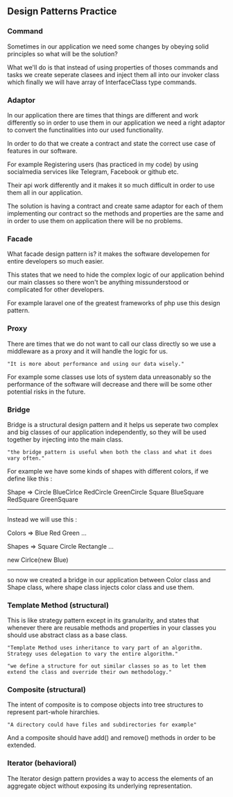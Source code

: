 ## Design Patterns Practice

### Command

Sometimes in our application we need some changes by obeying solid principles so what will be the solution?

What we'll do is that instead of using properties of thoses commands and tasks we create seperate clasees and inject them all into our invoker class which finally we will have array of InterfaceClass type commands.

### Adaptor

In our application there are times that things are different and work differently so in order to use them in our application we need a right adaptor to convert the functinalities into our used functionality.

In order to do that we create a contract and state the correct use case of features in our software.

For example Registering users (has practiced in my code) by using socialmedia services like Telegram, Facebook or github etc.

Their api work differently and it makes it so much difficult in order to use them all in our application.

The solution is having a contract and create same adaptor for each of them implementing our contract so the methods and properties are the same and in order to use them on application there will be no problems.

### Facade

What facade design pattern is? it makes the software developemen for entire developers so much easier.

This states that we need to hide the complex logic of our application behind our main classes so there won't be anything missunderstood or complicated for other developers.

For example laravel one of the greatest frameworks of php use this design pattern.

### Proxy

There are times that we do not want to call our class directly so we use a middleware as a proxy and it will handle the logic for us.

    "It is more about performance and using our data wisely."

For example some classes use lots of system data unreasonably so the performance of the software will decrease and there will be some other potential risks in the future.

### Bridge

Bridge is a structural design pattern and it helps us seperate two complex and big classes of our application independently, so they will be used together by injecting into the main class.

    "the bridge pattern is useful when both the class and what it does vary often."

For example we have some kinds of shapes with different colors, if we define like this :

Shape => Circle BlueCirlce RedCircle GreenCircle
Square BlueSquare RedSquare GreenSquare

---

Instead we will use this :

Colors => Blue Red Green ...

Shapes => Square Circle Rectangle ...

new Cirlce(new Blue)

---

so now we created a bridge in our application between Color class and Shape class, where shape class injects color class and use them.

### Template Method (structural)

This is like strategy pattern except in its granularity, and states that whenever there are reusable methods and properties in your classes you should use abstract class as a base class.

    "Template Method uses inheritance to vary part of an algorithm. Strategy uses delegation to vary the entire algorithm."

    "we define a structure for out similar classes so as to let them extend the class and override their own methodology."

### Composite (structural)

The intent of composite is to compose objects into tree structures to represent part-whole hirarchies.

    "A directory could have files and subdirectories for example"

And a composite should have add() and remove() methods in order to be extended.

### Iterator (behavioral)

The Iterator design pattern provides a way to access the elements of an aggregate object without exposing its underlying representation.